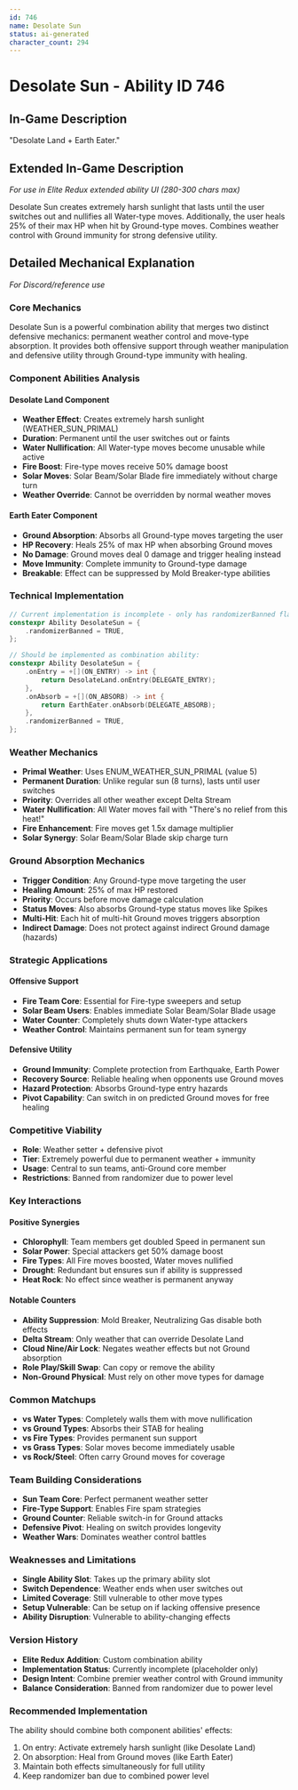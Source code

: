 ```yaml
---
id: 746
name: Desolate Sun
status: ai-generated
character_count: 294
---
```


# Desolate Sun - Ability ID 746

## In-Game Description
"Desolate Land + Earth Eater."

## Extended In-Game Description
*For use in Elite Redux extended ability UI (280-300 chars max)*

Desolate Sun creates extremely harsh sunlight that lasts until the user switches out and nullifies all Water-type moves. Additionally, the user heals 25% of their max HP when hit by Ground-type moves. Combines weather control with Ground immunity for strong defensive utility.

## Detailed Mechanical Explanation
*For Discord/reference use*

### Core Mechanics
Desolate Sun is a powerful combination ability that merges two distinct defensive mechanics: permanent weather control and move-type absorption. It provides both offensive support through weather manipulation and defensive utility through Ground-type immunity with healing.

### Component Abilities Analysis

#### Desolate Land Component
- **Weather Effect**: Creates extremely harsh sunlight (WEATHER_SUN_PRIMAL)
- **Duration**: Permanent until the user switches out or faints
- **Water Nullification**: All Water-type moves become unusable while active
- **Fire Boost**: Fire-type moves receive 50% damage boost
- **Solar Moves**: Solar Beam/Solar Blade fire immediately without charge turn
- **Weather Override**: Cannot be overridden by normal weather moves

#### Earth Eater Component  
- **Ground Absorption**: Absorbs all Ground-type moves targeting the user
- **HP Recovery**: Heals 25% of max HP when absorbing Ground moves
- **No Damage**: Ground moves deal 0 damage and trigger healing instead
- **Move Immunity**: Complete immunity to Ground-type damage
- **Breakable**: Effect can be suppressed by Mold Breaker-type abilities

### Technical Implementation
```c
// Current implementation is incomplete - only has randomizerBanned flag
constexpr Ability DesolateSun = {
    .randomizerBanned = TRUE,
};

// Should be implemented as combination ability:
constexpr Ability DesolateSun = {
    .onEntry = +[](ON_ENTRY) -> int { 
        return DesolateLand.onEntry(DELEGATE_ENTRY); 
    },
    .onAbsorb = +[](ON_ABSORB) -> int {
        return EarthEater.onAbsorb(DELEGATE_ABSORB);
    },
    .randomizerBanned = TRUE,
};
```

### Weather Mechanics
- **Primal Weather**: Uses ENUM_WEATHER_SUN_PRIMAL (value 5)
- **Permanent Duration**: Unlike regular sun (8 turns), lasts until user switches
- **Priority**: Overrides all other weather except Delta Stream
- **Water Nullification**: All Water moves fail with "There's no relief from this heat!"
- **Fire Enhancement**: Fire moves get 1.5x damage multiplier
- **Solar Synergy**: Solar Beam/Solar Blade skip charge turn

### Ground Absorption Mechanics
- **Trigger Condition**: Any Ground-type move targeting the user
- **Healing Amount**: 25% of max HP restored
- **Priority**: Occurs before move damage calculation
- **Status Moves**: Also absorbs Ground-type status moves like Spikes
- **Multi-Hit**: Each hit of multi-hit Ground moves triggers absorption
- **Indirect Damage**: Does not protect against indirect Ground damage (hazards)

### Strategic Applications

#### Offensive Support
- **Fire Team Core**: Essential for Fire-type sweepers and setup
- **Solar Beam Users**: Enables immediate Solar Beam/Solar Blade usage
- **Water Counter**: Completely shuts down Water-type attackers
- **Weather Control**: Maintains permanent sun for team synergy

#### Defensive Utility
- **Ground Immunity**: Complete protection from Earthquake, Earth Power
- **Recovery Source**: Reliable healing when opponents use Ground moves
- **Hazard Protection**: Absorbs Ground-type entry hazards
- **Pivot Capability**: Can switch in on predicted Ground moves for free healing

### Competitive Viability
- **Role**: Weather setter + defensive pivot
- **Tier**: Extremely powerful due to permanent weather + immunity
- **Usage**: Central to sun teams, anti-Ground core member
- **Restrictions**: Banned from randomizer due to power level

### Key Interactions

#### Positive Synergies
- **Chlorophyll**: Team members get doubled Speed in permanent sun
- **Solar Power**: Special attackers get 50% damage boost
- **Fire Types**: All Fire moves boosted, Water moves nullified
- **Drought**: Redundant but ensures sun if ability is suppressed
- **Heat Rock**: No effect since weather is permanent anyway

#### Notable Counters
- **Ability Suppression**: Mold Breaker, Neutralizing Gas disable both effects
- **Delta Stream**: Only weather that can override Desolate Land
- **Cloud Nine/Air Lock**: Negates weather effects but not Ground absorption
- **Role Play/Skill Swap**: Can copy or remove the ability
- **Non-Ground Physical**: Must rely on other move types for damage

### Common Matchups
- **vs Water Types**: Completely walls them with move nullification
- **vs Ground Types**: Absorbs their STAB for healing
- **vs Fire Types**: Provides permanent sun support
- **vs Grass Types**: Solar moves become immediately usable
- **vs Rock/Steel**: Often carry Ground moves for coverage

### Team Building Considerations
- **Sun Team Core**: Perfect permanent weather setter
- **Fire-Type Support**: Enables Fire spam strategies  
- **Ground Counter**: Reliable switch-in for Ground attacks
- **Defensive Pivot**: Healing on switch provides longevity
- **Weather Wars**: Dominates weather control battles

### Weaknesses and Limitations
- **Single Ability Slot**: Takes up the primary ability slot
- **Switch Dependence**: Weather ends when user switches out
- **Limited Coverage**: Still vulnerable to other move types
- **Setup Vulnerable**: Can be setup on if lacking offensive presence
- **Ability Disruption**: Vulnerable to ability-changing effects

### Version History
- **Elite Redux Addition**: Custom combination ability
- **Implementation Status**: Currently incomplete (placeholder only)
- **Design Intent**: Combine premier weather control with Ground immunity
- **Balance Consideration**: Banned from randomizer due to power level

### Recommended Implementation
The ability should combine both component abilities' effects:
1. On entry: Activate extremely harsh sunlight (like Desolate Land)
2. On absorption: Heal from Ground moves (like Earth Eater)  
3. Maintain both effects simultaneously for full utility
4. Keep randomizer ban due to combined power level